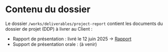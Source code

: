 # Contenu du dossier

Le dossier `/works/deliverables/project-report` contient les documents du dossier de projet (DDP) à livrer au Client :

- Rapport de présentation : livré le 12 juin 2025 -> [Rapport](Rapport_CEF-TrouveTonArtisan.pdf)
- Support de présentation orale : (à venir)
